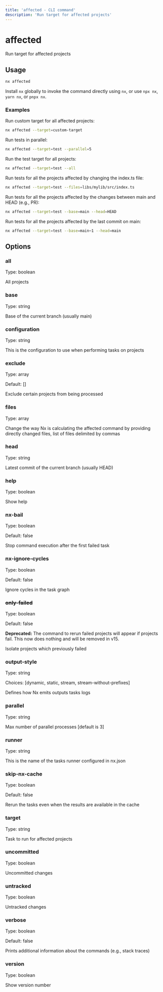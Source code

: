 ```yaml
---
title: 'affected - CLI command'
description: 'Run target for affected projects'
---
```


# affected

Run target for affected projects

## Usage

```bash
nx affected
```

Install `nx` globally to invoke the command directly using `nx`, or use `npx nx`, `yarn nx`, or `pnpx nx`.

### Examples

Run custom target for all affected projects:

```bash
nx affected --target=custom-target
```

Run tests in parallel:

```bash
nx affected --target=test --parallel=5
```

Run the test target for all projects:

```bash
nx affected --target=test --all
```

Run tests for all the projects affected by changing the index.ts file:

```bash
nx affected --target=test --files=libs/mylib/src/index.ts
```

Run tests for all the projects affected by the changes between main and HEAD (e.g., PR):

```bash
nx affected --target=test --base=main --head=HEAD
```

Run tests for all the projects affected by the last commit on main:

```bash
nx affected --target=test --base=main~1 --head=main
```

## Options

### all

Type: boolean

All projects

### base

Type: string

Base of the current branch (usually main)

### configuration

Type: string

This is the configuration to use when performing tasks on projects

### exclude

Type: array

Default: []

Exclude certain projects from being processed

### files

Type: array

Change the way Nx is calculating the affected command by providing directly changed files, list of files delimited by commas

### head

Type: string

Latest commit of the current branch (usually HEAD)

### help

Type: boolean

Show help

### nx-bail

Type: boolean

Default: false

Stop command execution after the first failed task

### nx-ignore-cycles

Type: boolean

Default: false

Ignore cycles in the task graph

### ~~only-failed~~

Type: boolean

Default: false

**Deprecated:** The command to rerun failed projects will appear if projects fail. This now does nothing and will be removed in v15.

Isolate projects which previously failed

### output-style

Type: string

Choices: [dynamic, static, stream, stream-without-prefixes]

Defines how Nx emits outputs tasks logs

### parallel

Type: string

Max number of parallel processes [default is 3]

### runner

Type: string

This is the name of the tasks runner configured in nx.json

### skip-nx-cache

Type: boolean

Default: false

Rerun the tasks even when the results are available in the cache

### target

Type: string

Task to run for affected projects

### uncommitted

Type: boolean

Uncommitted changes

### untracked

Type: boolean

Untracked changes

### verbose

Type: boolean

Default: false

Prints additional information about the commands (e.g., stack traces)

### version

Type: boolean

Show version number
